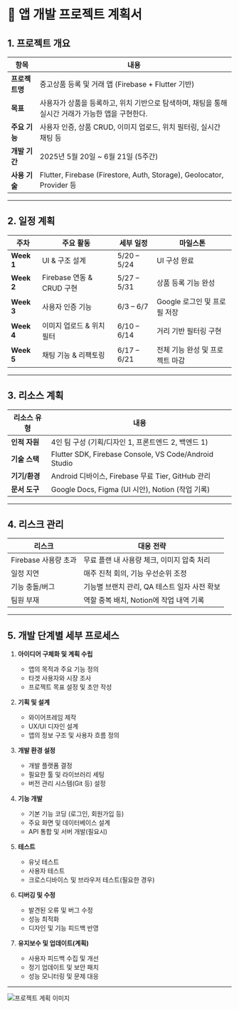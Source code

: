 # 📄 앱 개발 프로젝트 계획서

## 1. 프로젝트 개요

| 항목 | 내용 |
|------|------|
| **프로젝트명** | 중고상품 등록 및 거래 앱 (Firebase + Flutter 기반) |
| **목표** | 사용자가 상품을 등록하고, 위치 기반으로 탐색하며, 채팅을 통해 실시간 거래가 가능한 앱을 구현한다. |
| **주요 기능** | 사용자 인증, 상품 CRUD, 이미지 업로드, 위치 필터링, 실시간 채팅 등 |
| **개발 기간** | 2025년 5월 20일 ~ 6월 21일 (5주간) |
| **사용 기술** | Flutter, Firebase (Firestore, Auth, Storage), Geolocator, Provider 등 |

---

## 2. 일정 계획

| 주차 | 주요 활동 | 세부 일정 | 마일스톤 |
|------|-----------|-----------|----------|
| **Week 1** | UI & 구조 설계 | 5/20 – 5/24 | UI 구성 완료 |
| **Week 2** | Firebase 연동 & CRUD 구현 | 5/27 – 5/31 | 상품 등록 기능 완성 |
| **Week 3** | 사용자 인증 기능 | 6/3 – 6/7 | Google 로그인 및 프로필 저장 |
| **Week 4** | 이미지 업로드 & 위치 필터 | 6/10 – 6/14 | 거리 기반 필터링 구현 |
| **Week 5** | 채팅 기능 & 리팩토링 | 6/17 – 6/21 | 전체 기능 완성 및 프로젝트 마감 |

---

## 3. 리소스 계획

| 리소스 유형 | 내용 |
|-------------|------|
| **인적 자원** | 4인 팀 구성 (기획/디자인 1, 프론트엔드 2, 백엔드 1) |
| **기술 스택** | Flutter SDK, Firebase Console, VS Code/Android Studio |
| **기기/환경** | Android 디바이스, Firebase 무료 Tier, GitHub 관리 |
| **문서 도구** | Google Docs, Figma (UI 시안), Notion (작업 기록) |

---

## 4. 리스크 관리

| 리스크 | 대응 전략 |
|--------|------------|
| Firebase 사용량 초과 | 무료 플랜 내 사용량 체크, 이미지 압축 처리 |
| 일정 지연 | 매주 진척 회의, 기능 우선순위 조정 |
| 기능 충돌/버그 | 기능별 브랜치 관리, QA 테스트 일자 사전 확보 |
| 팀원 부재 | 역할 중복 배치, Notion에 작업 내역 기록 |

---

## 5. 개발 단계별 세부 프로세스

1. **아이디어 구체화 및 계획 수립**  
   - 앱의 목적과 주요 기능 정의  
   - 타겟 사용자와 시장 조사  
   - 프로젝트 목표 설정 및 초안 작성  

2. **기획 및 설계**  
   - 와이어프레임 제작  
   - UX/UI 디자인 설계  
   - 앱의 정보 구조 및 사용자 흐름 정의  

3. **개발 환경 설정**  
   - 개발 플랫폼 결정  
   - 필요한 툴 및 라이브러리 세팅  
   - 버전 관리 시스템(Git 등) 설정  

4. **기능 개발**  
   - 기본 기능 코딩 (로그인, 회원가입 등)  
   - 주요 화면 및 데이터베이스 설계  
   - API 통합 및 서버 개발(필요시)  

5. **테스트**  
   - 유닛 테스트  
   - 사용자 테스트  
   - 크로스디바이스 및 브라우저 테스트(필요한 경우)  

6. **디버깅 및 수정**  
   - 발견된 오류 및 버그 수정  
   - 성능 최적화  
   - 디자인 및 기능 피드백 반영  

7. **유지보수 및 업데이트(계획)**  
   - 사용자 피드백 수집 및 개선  
   - 정기 업데이트 및 보안 패치  
   - 성능 모니터링 및 문제 대응  

---

![프로젝트 계획 이미지](../Project_Plan.png)
